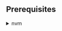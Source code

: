 
## Prerequisites

<details><summary>nvm</summary>
   <code>Mac/Ubuntu</code>
   <p>
   ```bash
    curl -o- https://raw.githubusercontent.com/creationix/nvm/v0.33.0/install.sh | bash
   ```
   </p>
</details>
